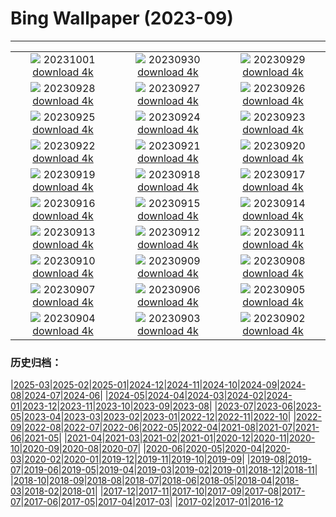 # Bing Wallpaper (2023-09)
**************
| | | |
| :----: | :----: | :----: |
| ![](https://www.bing.com/th?id=OHR.LakeBledSunrise_IT-IT9781591413_1920x1080.jpg) 20231001 [download 4k](https://www.bing.com/th?id=OHR.LakeBledSunrise_IT-IT9781591413_UHD.jpg) | ![](https://www.bing.com/th?id=OHR.DardagnaWaterfalls_IT-IT7337701837_1920x1080.jpg) 20230930 [download 4k](https://www.bing.com/th?id=OHR.DardagnaWaterfalls_IT-IT7337701837_UHD.jpg) | ![](https://www.bing.com/th?id=OHR.GuiyangMoon_IT-IT0253411061_1920x1080.jpg) 20230929 [download 4k](https://www.bing.com/th?id=OHR.GuiyangMoon_IT-IT0253411061_UHD.jpg) |
| ![](https://www.bing.com/th?id=OHR.MaritimeDay_IT-IT6800320885_1920x1080.jpg) 20230928 [download 4k](https://www.bing.com/th?id=OHR.MaritimeDay_IT-IT6800320885_UHD.jpg) | ![](https://www.bing.com/th?id=OHR.ProseccoHills_IT-IT5807916558_1920x1080.jpg) 20230927 [download 4k](https://www.bing.com/th?id=OHR.ProseccoHills_IT-IT5807916558_UHD.jpg) | ![](https://www.bing.com/th?id=OHR.VeniceSkatePark_IT-IT4628971712_1920x1080.jpg) 20230926 [download 4k](https://www.bing.com/th?id=OHR.VeniceSkatePark_IT-IT4628971712_UHD.jpg) |
| ![](https://www.bing.com/th?id=OHR.GlacierBayOtter_IT-IT3988644980_1920x1080.jpg) 20230925 [download 4k](https://www.bing.com/th?id=OHR.GlacierBayOtter_IT-IT3988644980_UHD.jpg) | ![](https://www.bing.com/th?id=OHR.FraserRiverBC_IT-IT3080206802_1920x1080.jpg) 20230924 [download 4k](https://www.bing.com/th?id=OHR.FraserRiverBC_IT-IT3080206802_UHD.jpg) | ![](https://www.bing.com/th?id=OHR.CottonwoodCanyon_IT-IT2280037969_1920x1080.jpg) 20230923 [download 4k](https://www.bing.com/th?id=OHR.CottonwoodCanyon_IT-IT2280037969_UHD.jpg) |
| ![](https://www.bing.com/th?id=OHR.ShamwariRhino_IT-IT0997464933_1920x1080.jpg) 20230922 [download 4k](https://www.bing.com/th?id=OHR.ShamwariRhino_IT-IT0997464933_UHD.jpg) | ![](https://www.bing.com/th?id=OHR.NobelNorway_IT-IT6268753930_1920x1080.jpg) 20230921 [download 4k](https://www.bing.com/th?id=OHR.NobelNorway_IT-IT6268753930_UHD.jpg) | ![](https://www.bing.com/th?id=OHR.ArkadiaPark_IT-IT5050525140_1920x1080.jpg) 20230920 [download 4k](https://www.bing.com/th?id=OHR.ArkadiaPark_IT-IT5050525140_UHD.jpg) |
| ![](https://www.bing.com/th?id=OHR.SanGennaroMulberry_IT-IT4580164437_1920x1080.jpg) 20230919 [download 4k](https://www.bing.com/th?id=OHR.SanGennaroMulberry_IT-IT4580164437_UHD.jpg) | ![](https://www.bing.com/th?id=OHR.MilkyWayPortugal_IT-IT4456908903_1920x1080.jpg) 20230918 [download 4k](https://www.bing.com/th?id=OHR.MilkyWayPortugal_IT-IT4456908903_UHD.jpg) | ![](https://www.bing.com/th?id=OHR.DolomitesParaglider_IT-IT3096263531_1920x1080.jpg) 20230917 [download 4k](https://www.bing.com/th?id=OHR.DolomitesParaglider_IT-IT3096263531_UHD.jpg) |
| ![](https://www.bing.com/th?id=OHR.SplugenPass_IT-IT3581326681_1920x1080.jpg) 20230916 [download 4k](https://www.bing.com/th?id=OHR.SplugenPass_IT-IT3581326681_UHD.jpg) | ![](https://www.bing.com/th?id=OHR.GlenariffForest_IT-IT2978733344_1920x1080.jpg) 20230915 [download 4k](https://www.bing.com/th?id=OHR.GlenariffForest_IT-IT2978733344_UHD.jpg) | ![](https://www.bing.com/th?id=OHR.MongoliaHorses_IT-IT8693610029_1920x1080.jpg) 20230914 [download 4k](https://www.bing.com/th?id=OHR.MongoliaHorses_IT-IT8693610029_UHD.jpg) |
| ![](https://www.bing.com/th?id=OHR.HemakutaHill_IT-IT1160628582_1920x1080.jpg) 20230913 [download 4k](https://www.bing.com/th?id=OHR.HemakutaHill_IT-IT1160628582_UHD.jpg) | ![](https://www.bing.com/th?id=OHR.NorthSeaStairs_IT-IT7467715287_1920x1080.jpg) 20230912 [download 4k](https://www.bing.com/th?id=OHR.NorthSeaStairs_IT-IT7467715287_UHD.jpg) | ![](https://www.bing.com/th?id=OHR.MarathonMedoc_IT-IT6196597856_1920x1080.jpg) 20230911 [download 4k](https://www.bing.com/th?id=OHR.MarathonMedoc_IT-IT6196597856_UHD.jpg) |
| ![](https://www.bing.com/th?id=OHR.WalrusSvalbard_IT-IT3284663825_1920x1080.jpg) 20230910 [download 4k](https://www.bing.com/th?id=OHR.WalrusSvalbard_IT-IT3284663825_UHD.jpg) | ![](https://www.bing.com/th?id=OHR.AyutthayaTemple_IT-IT2272597242_1920x1080.jpg) 20230909 [download 4k](https://www.bing.com/th?id=OHR.AyutthayaTemple_IT-IT2272597242_UHD.jpg) | ![](https://www.bing.com/th?id=OHR.BathCircus_IT-IT9829288820_1920x1080.jpg) 20230908 [download 4k](https://www.bing.com/th?id=OHR.BathCircus_IT-IT9829288820_UHD.jpg) |
| ![](https://www.bing.com/th?id=OHR.CamelsAbove_IT-IT6972066019_1920x1080.jpg) 20230907 [download 4k](https://www.bing.com/th?id=OHR.CamelsAbove_IT-IT6972066019_UHD.jpg) | ![](https://www.bing.com/th?id=OHR.CreteHarbor_IT-IT6052319754_1920x1080.jpg) 20230906 [download 4k](https://www.bing.com/th?id=OHR.CreteHarbor_IT-IT6052319754_UHD.jpg) | ![](https://www.bing.com/th?id=OHR.MountSegla_IT-IT4869636525_1920x1080.jpg) 20230905 [download 4k](https://www.bing.com/th?id=OHR.MountSegla_IT-IT4869636525_UHD.jpg) |
| ![](https://www.bing.com/th?id=OHR.BourgesMarsh_IT-IT3651136733_1920x1080.jpg) 20230904 [download 4k](https://www.bing.com/th?id=OHR.BourgesMarsh_IT-IT3651136733_UHD.jpg) | ![](https://www.bing.com/th?id=OHR.HistoricalRegatta_IT-IT6174180890_1920x1080.jpg) 20230903 [download 4k](https://www.bing.com/th?id=OHR.HistoricalRegatta_IT-IT6174180890_UHD.jpg) | ![](https://www.bing.com/th?id=OHR.TinyHummer_IT-IT0334846745_1920x1080.jpg) 20230902 [download 4k](https://www.bing.com/th?id=OHR.TinyHummer_IT-IT0334846745_UHD.jpg) |

### 历史归档：

|[2025-03](bing/2025-03/2025-03.md)|[2025-02](bing/2025-02/2025-02.md)|[2025-01](bing/2025-01/2025-01.md)|[2024-12](bing/2024-12/2024-12.md)|[2024-11](bing/2024-11/2024-11.md)|[2024-10](bing/2024-10/2024-10.md)|[2024-09](bing/2024-09/2024-09.md)|[2024-08](bing/2024-08/2024-08.md)|[2024-07](bing/2024-07/2024-07.md)|[2024-06](bing/2024-06/2024-06.md)|
|[2024-05](bing/2024-05/2024-05.md)|[2024-04](bing/2024-04/2024-04.md)|[2024-03](bing/2024-03/2024-03.md)|[2024-02](bing/2024-02/2024-02.md)|[2024-01](bing/2024-01/2024-01.md)|[2023-12](bing/2023-12/2023-12.md)|[2023-11](bing/2023-11/2023-11.md)|[2023-10](bing/2023-10/2023-10.md)|[2023-09](bing/2023-09/2023-09.md)|[2023-08](bing/2023-08/2023-08.md)|
|[2023-07](bing/2023-07/2023-07.md)|[2023-06](bing/2023-06/2023-06.md)|[2023-05](bing/2023-05/2023-05.md)|[2023-04](bing/2023-04/2023-04.md)|[2023-03](bing/2023-03/2023-03.md)|[2023-02](bing/2023-02/2023-02.md)|[2023-01](bing/2023-01/2023-01.md)|[2022-12](bing/2022-12/2022-12.md)|[2022-11](bing/2022-11/2022-11.md)|[2022-10](bing/2022-10/2022-10.md)|
|[2022-09](bing/2022-09/2022-09.md)|[2022-08](bing/2022-08/2022-08.md)|[2022-07](bing/2022-07/2022-07.md)|[2022-06](bing/2022-06/2022-06.md)|[2022-05](bing/2022-05/2022-05.md)|[2022-04](bing/2022-04/2022-04.md)|[2021-08](bing/2021-08/2021-08.md)|[2021-07](bing/2021-07/2021-07.md)|[2021-06](bing/2021-06/2021-06.md)|[2021-05](bing/2021-05/2021-05.md)|
|[2021-04](bing/2021-04/2021-04.md)|[2021-03](bing/2021-03/2021-03.md)|[2021-02](bing/2021-02/2021-02.md)|[2021-01](bing/2021-01/2021-01.md)|[2020-12](bing/2020-12/2020-12.md)|[2020-11](bing/2020-11/2020-11.md)|[2020-10](bing/2020-10/2020-10.md)|[2020-09](bing/2020-09/2020-09.md)|[2020-08](bing/2020-08/2020-08.md)|[2020-07](bing/2020-07/2020-07.md)|
|[2020-06](bing/2020-06/2020-06.md)|[2020-05](bing/2020-05/2020-05.md)|[2020-04](bing/2020-04/2020-04.md)|[2020-03](bing/2020-03/2020-03.md)|[2020-02](bing/2020-02/2020-02.md)|[2020-01](bing/2020-01/2020-01.md)|[2019-12](bing/2019-12/2019-12.md)|[2019-11](bing/2019-11/2019-11.md)|[2019-10](bing/2019-10/2019-10.md)|[2019-09](bing/2019-09/2019-09.md)|
|[2019-08](bing/2019-08/2019-08.md)|[2019-07](bing/2019-07/2019-07.md)|[2019-06](bing/2019-06/2019-06.md)|[2019-05](bing/2019-05/2019-05.md)|[2019-04](bing/2019-04/2019-04.md)|[2019-03](bing/2019-03/2019-03.md)|[2019-02](bing/2019-02/2019-02.md)|[2019-01](bing/2019-01/2019-01.md)|[2018-12](bing/2018-12/2018-12.md)|[2018-11](bing/2018-11/2018-11.md)|
|[2018-10](bing/2018-10/2018-10.md)|[2018-09](bing/2018-09/2018-09.md)|[2018-08](bing/2018-08/2018-08.md)|[2018-07](bing/2018-07/2018-07.md)|[2018-06](bing/2018-06/2018-06.md)|[2018-05](bing/2018-05/2018-05.md)|[2018-04](bing/2018-04/2018-04.md)|[2018-03](bing/2018-03/2018-03.md)|[2018-02](bing/2018-02/2018-02.md)|[2018-01](bing/2018-01/2018-01.md)|
|[2017-12](bing/2017-12/2017-12.md)|[2017-11](bing/2017-11/2017-11.md)|[2017-10](bing/2017-10/2017-10.md)|[2017-09](bing/2017-09/2017-09.md)|[2017-08](bing/2017-08/2017-08.md)|[2017-07](bing/2017-07/2017-07.md)|[2017-06](bing/2017-06/2017-06.md)|[2017-05](bing/2017-05/2017-05.md)|[2017-04](bing/2017-04/2017-04.md)|[2017-03](bing/2017-03/2017-03.md)|
|[2017-02](bing/2017-02/2017-02.md)|[2017-01](bing/2017-01/2017-01.md)|[2016-12](bing/2016-12/2016-12.md)